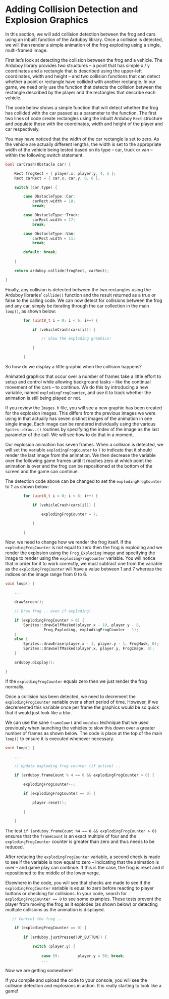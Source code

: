 # Adding Collision Detection and Explosion Graphics

In this section, we will add collision detection between the frog and cars using an inbuilt function of the Arduboy library.  Once a collision is detected, we will then render a simple animation of the frog exploding using a single, multi-framed image.

First let’s look at detecting the collision between the frog and a vehicle.  The Arduboy library provides two structures – a point that has simple x / y coordinates and a rectangle that is described using the upper-left coordinates, width and height – and two collision functions that can detect whether a point or rectangle have collided with another rectangle.
In our game, we need only use the function that detects the collision between the rectangle described by the player and the rectangles that describe each vehicle.

The code below shows a simple function that will detect whether the frog has collided with the car passed as a parameter to the function.  The first two lines of code create rectangles using the inbuilt Arduboy `Rect` structure and populate these with the coordinates, width and height of the player and car respectively.  

You may have noticed that the width of the car rectangle is set to zero.  As the vehicle are actually different lengths, the width is set to the appropriate width of the vehicle being tested based on its type – car, truck or van – within the following switch statement.

```cpp
bool carCrash(Obstacle car) {

    Rect frogRect = { player.x, player.y, 4, 5 };
    Rect carRect = { car.x, car.y, 0, 6 };

    switch (car.type) {

        case ObstacleType::Car:
            carRect.width = 10;
            break;

        case ObstacleType::Truck:
            carRect.width = 17;
            break;

        case ObstacleType::Van:
            carRect.width = 11;
            break;

        default: break;
            
    }

    return arduboy.collide(frogRect, carRect);

}
```

Finally, any collision is detected between the two rectangles using the Arduboy libraries’ `collide()` function and the result returned as a true or false to the calling code. We can now detect for collisions between the frog and any car, simply be iterating through the car collection in the main `loop()`, as shown below:

```cpp
        for (uint8_t i = 0; i < 6; i++) {

            if (vehicleCrash(cars[i])) {

                // Show the exploding graphics!

            }

        }
```

So how do we display a little graphic when the collision happens?

Animated graphics that occur over a number of frames take a little effort to setup and control while allowing background tasks – like the continual movement of the cars – to continue.  We do this by introducing a new variable, named `explodingFrogCounter`, and use it to track whether the animation is still being played or not.

If you review the `Images.h` file, you will see a new graphic has been created for the explosion images.  This differs from the previous images we were using in that actually has seven distinct images of the animation in one single image.  Each image can be rendered individually using the various `Spites::draw..()` routines by specifying the index of the image as the last parameter of the call.  We will see how to do that in a moment.

Our explosion animation has seven frames.  When a collision is detected, we will set the variable `explodingFrogCounter` to `7` to indicate that it should render the last image from the animation.  We then decrease the variable over the following game frames until it reaches zero at which point the animation is over and the frog can be repositioned at the bottom of the screen and the game can continue.

The detection code above can be changed to set the `explodingFrogCounter` to `7` as shown below:

```cpp
        for (uint8_t i = 0; i < 6; i++) {

            if (vehicleCrash(cars[i])) {

                explodingFrogCounter = 7;

            }

        }
```

Now, we need to change how we render the frog itself.  If the `explodingFrogCounter` is not equal to zero then the frog is exploding and we render the explosion using the `Frog_Exploding` image and specifying the image to render using the `explodingFrogCounter` variable.  You will notice that in order for it to work correctly, we must subtract one from the variable as the `explodingFrogCounter` will have a value between 1 and 7 whereas the indices on the image range from 0 to 6.

```cpp
void loop() {

    ...

    drawScreen();

    // Draw frog .. even if exploding!

    if (explodingFrogCounter > 0) {
        Sprites::drawSelfMasked(player.x - 10, player.y - 8, 
                 Frog_Exploding, explodingFrogCounter - 1);
    }
    else {
        Sprites::drawErase(player.x - 1, player.y - 1, FrogMask, 0);
        Sprites::drawSelfMasked(player.x, player.y, FrogImage, 0);
    }

    arduboy.display();

}
```

If the `explodingFrogCounter` equals zero then we just render the frog normally.

Once a collision has been detected, we need to decrement the `explodingFrogCounter` variable over a short period of time.  However, if we decremented this variable once per frame the graphics would be so quick that it would just look like a blur.

We can use the sane `frameCount` and `modulus` technique that we used previously when launching the vehicles to slow this down over a greater number of frames as shown below.  The code is place at the top of the main `loop()` to ensure it is executed whenever necessary.

```cpp
void loop() {

    ...

    // Update exploding frog counter (if active) ..

    if (arduboy.frameCount % 4 == 0 && explodingFrogCounter > 0) {

        explodingFrogCounter--;

        if (explodingFrogCounter == 0) {

            player.reset();   

        }

    }
```

The test `if (arduboy.frameCount %4 == 0 && explodingFrogCounter > 0)` ensures that the `frameCount` is an exact multiple of four and the `explodingFrogCounter` counter is greater than zero and thus needs to be reduced. 

After reducing the `explodingFrogCounter` variable, a second check is made to see if the variable is now equal to zero – indicating that the animation is over – and game play can continue.  If this is the case, the frog is reset and it repositioned to the middle of the lower verge.

Elsewhere in the code, you will see that checks are made to see if the `explodingFrogCounter` variable is equal to zero before reacting to player buttons or checking for collisions.  In your code, search for `explodingFrogCounter == 0` to see some examples.  These tests prevent the player from moving the frog as it explodes (as shown below) or detecting multiple collisions as the animation is displayed.

```cpp
   // Control the frog ..

    if (explodingFrogCounter == 0) {
            
        if (arduboy.justPressed(UP_BUTTON)) {

            switch (player.y) {
                
                case 59:        player.y = 50; break;
                ...
```

Now we are getting somewhere!

If you compile and upload the code to your console, you will see the collision detection and explosions in action.  It is really starting to look like a game!
